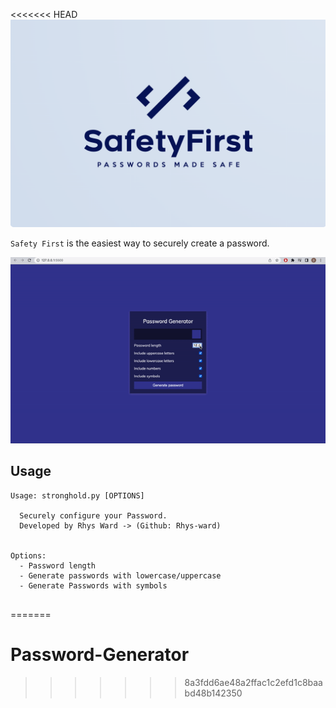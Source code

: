 <<<<<<< HEAD
![Safety First](img/Safety-First.png)


`Safety First` is the easiest way to securely create a password.

![GIF demo](img/password.gif)



**Usage**
---

```
Usage: stronghold.py [OPTIONS]

  Securely configure your Password.
  Developed by Rhys Ward -> (Github: Rhys-ward)


Options:
  - Password length
  - Generate passwords with lowercase/uppercase
  - Generate Passwords with symbols 
 
```








=======
# Password-Generator
>>>>>>> 8a3fdd6ae48a2ffac1c2efd1c8baabd48b142350
